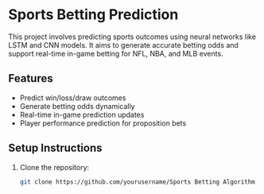 # Sports Betting Prediction

This project involves predicting sports outcomes using neural networks like LSTM and CNN models. It aims to generate accurate betting odds and support real-time in-game betting for NFL, NBA, and MLB events.

## Features
- Predict win/loss/draw outcomes
- Generate betting odds dynamically
- Real-time in-game prediction updates
- Player performance prediction for proposition bets

## Setup Instructions

1. Clone the repository:
   ```bash
   git clone https://github.com/yourusername/Sports Betting Algorithm - AQS Technologies.git
